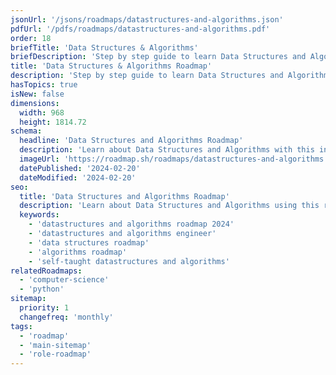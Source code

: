 ```yaml
---
jsonUrl: '/jsons/roadmaps/datastructures-and-algorithms.json'
pdfUrl: '/pdfs/roadmaps/datastructures-and-algorithms.pdf'
order: 18
briefTitle: 'Data Structures & Algorithms'
briefDescription: 'Step by step guide to learn Data Structures and Algorithms in 2024'
title: 'Data Structures & Algorithms Roadmap'
description: 'Step by step guide to learn Data Structures and Algorithms in 2024'
hasTopics: true
isNew: false
dimensions:
  width: 968
  height: 1814.72
schema:
  headline: 'Data Structures and Algorithms Roadmap'
  description: 'Learn about Data Structures and Algorithms with this interactive step by step guide in 2023. We also have resources and short descriptions attached to the roadmap items so you can get everything you want to learn in one place.'
  imageUrl: 'https://roadmap.sh/roadmaps/datastructures-and-algorithms.png'
  datePublished: '2024-02-20'
  dateModified: '2024-02-20'
seo:
  title: 'Data Structures and Algorithms Roadmap'
  description: 'Learn about Data Structures and Algorithms using this roadmap. Community driven, articles, resources, guides, interview questions, quizzes for modern backend development.'
  keywords:
    - 'datastructures and algorithms roadmap 2024'
    - 'datastructures and algorithms engineer'
    - 'data structures roadmap'
    - 'algorithms roadmap'
    - 'self-taught datastructures and algorithms'
relatedRoadmaps:
  - 'computer-science'
  - 'python'
sitemap:
  priority: 1
  changefreq: 'monthly'
tags:
  - 'roadmap'
  - 'main-sitemap'
  - 'role-roadmap'
---
```

